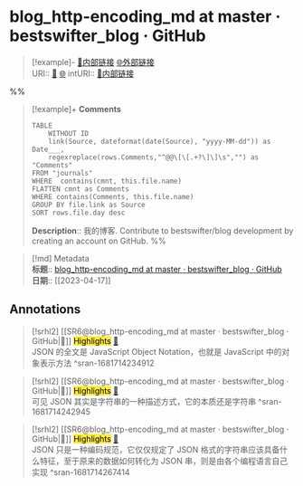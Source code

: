 
# blog_http-encoding_md at master · bestswifter_blog · GitHub

> [!example]- [🧷内部链接](<http://localhost:7026/reading/6>) [🌐外部链接](<https://github.com/bestswifter/blog/blob/master/articles/http-encoding.md>)    
> URI:: [🧷](<http://localhost:7026/reading/6>) [🌐](<https://github.com/bestswifter/blog/blob/master/articles/http-encoding.md>) 
> intURI:: [🧷内部链接](<http://localhost:7026/reading/6>)

%%
> [!example]+ **Comments**  
> ```dataview
> TABLE 
>     WITHOUT ID
>     link(Source, dateformat(date(Source), "yyyy-MM-dd")) as Date___, 
>     regexreplace(rows.Comments,"^@@\[\[.+?\]\]\s","") as "Comments"
> FROM "journals"
> WHERE  contains(cmnt, this.file.name)
> FLATTEN cmnt as Comments
> WHERE contains(Comments, this.file.name)
> GROUP BY file.link as Source
> SORT rows.file.day desc
> ```
>  **Description**:: 我的博客. Contribute to bestswifter/blog development by creating an account on GitHub.
%%

> [!md] Metadata  
> **标题**:: [blog_http-encoding_md at master · bestswifter_blog · GitHub](https://github.com/bestswifter/blog/blob/master/articles/http-encoding.md)  
> **日期**:: [[2023-04-17]]  

## Annotations


> [!srhl2] [[SR6@blog_http-encoding_md at master · bestswifter_blog · GitHub|📄]] <mark style="background-color: #ffeb3b">Highlights</mark> [🧷](<http://localhost:7026/reading/6#id=1681714234912>)   
> JSON 的全文是 JavaScript Object Notation，也就是 JavaScript 中的对象表示方法
> ^sran-1681714234912

> [!srhl2] [[SR6@blog_http-encoding_md at master · bestswifter_blog · GitHub|📄]] <mark style="background-color: #ffeb3b">Highlights</mark> [🧷](<http://localhost:7026/reading/6#id=1681714242945>)   
> 可见 JSON 其实是字符串的一种描述方式，它的本质还是字符串
> ^sran-1681714242945

> [!srhl2] [[SR6@blog_http-encoding_md at master · bestswifter_blog · GitHub|📄]] <mark style="background-color: #ffeb3b">Highlights</mark> [🧷](<http://localhost:7026/reading/6#id=1681714267414>)   
> JSON 只是一种编码规范，它仅仅规定了 JSON 格式的字符串应该具备什么特征，至于原来的数据如何转化为 JSON 串，则是由各个编程语言自己实现
> ^sran-1681714267414

